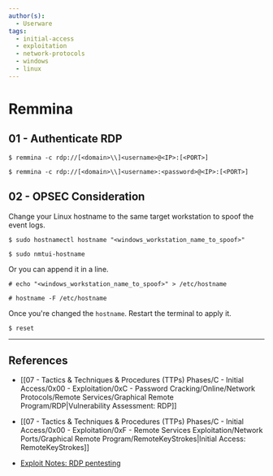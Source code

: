 ```yaml
---
author(s):
  - Userware
tags:
  - initial-access
  - exploitation
  - network-protocols
  - windows
  - linux
---
```

# Remmina

## 01 - Authenticate RDP

```
$ remmina -c rdp://[<domain>\\]<username>@<IP>:[<PORT>]

$ remmina -c rdp://[<domain>\\]<username>:<password>@<IP>:[<PORT>]
```

## 02 - OPSEC Consideration

Change your Linux hostname to the same target workstation to spoof the event logs.

```
$ sudo hostnamectl hostname "<windows_workstation_name_to_spoof>"

$ sudo nmtui-hostname
```

Or you can append it in a line.

```
# echo "<windows_workstation_name_to_spoof>" > /etc/hostname

# hostname -F /etc/hostname
```

Once you're changed the `hostname`. Restart the terminal to apply it.

```
$ reset
```

---
## References

- [[07 - Tactics & Techniques & Procedures (TTPs) Phases/C - Initial Access/0x00 - Exploitation/0xC - Password Cracking/Online/Network Protocols/Remote Services/Graphical Remote Program/RDP|Vulnerability Assessment: RDP]]

- [[07 - Tactics & Techniques & Procedures (TTPs) Phases/C - Initial Access/0x00 - Exploitation/0xF - Remote Services Exploitation/Network Ports/Graphical Remote Program/RemoteKeyStrokes|Initial Access: RemoteKeyStrokes]]

- [Exploit Notes: RDP pentesting](https://exploit-notes.hdks.org/exploit/windows/protocol/rdp-pentesting/)
